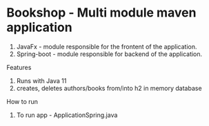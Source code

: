 # Bookshop - Multi module maven application
<ol>
<li>JavaFx - module responsible for the frontent of the application.</li>
<li>Spring-boot - module responsible for backend of the application.</li>
</ol>

Features
<ol>
<li>Runs with Java 11</li>
<li>creates, deletes authors/books from/into h2 in memory database</li>
</ol>

How to run
<ol>
<li>To run app - ApplicationSpring.java</li>
</ol>
